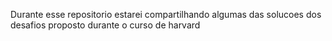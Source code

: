 Durante esse repositorio estarei compartilhando algumas das solucoes dos desafios proposto durante o curso de harvard
